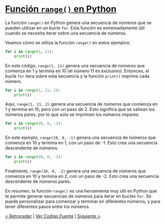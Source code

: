# [Función `range()` en Python](https://github.com/YonRasgg/Curso-de-Python-Desde-Cero/blob/main/8.%20Bucles/3.Range.py)

La función `range()` en Python genera una secuencia de números que se pueden utilizar en un bucle `for`. Esta función es extremadamente útil cuando se necesita iterar sobre una secuencia de números.

Veamos cómo se utiliza la función `range()` en estos ejemplos:

```python
for i in range(1, 11):
    print(i)
```

En este código, `range(1, 11)` genera una secuencia de números que comienza en 1 y termina en 10 (el número 11 es exclusivo). Entonces, el bucle `for` itera sobre esta secuencia y la función `print()` imprime cada número.

```python
for i in range(1, 11, 2):
    print(i)
```

Aquí, `range(1, 11, 2)` genera una secuencia de números que comienza en 1 y termina en 10, pero con un paso de 2. Esto significa que se saltean los números pares, por lo que solo se imprimen los números impares.

```python
for i in range(10, 0, -1):  
    print(i)
```

En este ejemplo, `range(10, 0, -1)` genera una secuencia de números que comienza en 10 y termina en 1, con un paso de -1. Esto crea una secuencia descendente de números.

```python
for i in range(10, 0, -2):  
    print(i)
```

Finalmente, `range(10, 0, -2)` genera una secuencia de números que comienza en 10 y termina en 2, con un paso de -2. Esto crea una secuencia descendente de números pares.

En resumen, la función `range()` es una herramienta muy útil en Python que te permite generar secuencias de números para iterar en bucles `for`. Se puede personalizar para comenzar y terminar en diferentes números, y para tener diferentes pasos entre los números.

[< Retroceder](https://github.com/YonRasgg/Curso-de-Python-Desde-Cero/blob/main/8.%20Bucles/2.For.md) | [Ver Codigo Fuente](https://github.com/YonRasgg/Curso-de-Python-Desde-Cero/blob/main/8.%20Bucles/3.Range.py) | [Siguiente >](https://github.com/YonRasgg/Curso-de-Python-Desde-Cero/blob/main/8.%20Bucles/4.ContinueBreak.md)
